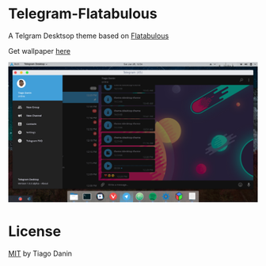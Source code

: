 # Telegram-Flatabulous
A Telgram Desktsop theme based on [Flatabulous](https://github.com/anmoljagetia/Flatabulous)

Get wallpaper [here](https://t.me/wallpapersfull/162)

![Screenshots](https://raw.githubusercontent.com/TiagoDanin/Telegram-Flatabulous/master/Screenshots.png)

# License
[MIT](https://github.com/TiagoDanin/Telegram-Flatabulous/blob/master/LICENSE) by Tiago Danin
